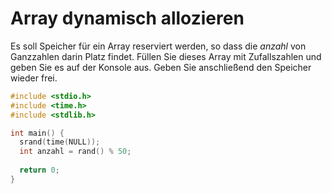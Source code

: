 # Array dynamisch allozieren

Es soll Speicher für ein Array reserviert werden, so dass 
die *anzahl* von Ganzzahlen darin Platz findet.
Füllen Sie dieses Array mit Zufallszahlen und geben Sie es auf der Konsole aus.
Geben Sie anschließend den Speicher wieder frei.

```cpp
#include <stdio.h>
#include <time.h>
#include <stdlib.h>

int main() {
  srand(time(NULL));
  int anzahl = rand() % 50;
  
  return 0;
}
```